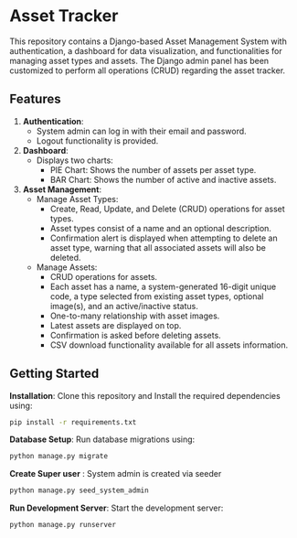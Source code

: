# Asset Tracker

This repository contains a Django-based Asset Management System with authentication, a dashboard for data visualization, and functionalities for managing asset types and assets. The Django admin panel has been customized to perform all operations (CRUD) regarding the asset tracker.

## Features

1. **Authentication**:
    - System admin can log in with their email and password.
    - Logout functionality is provided.
2. **Dashboard**:
    - Displays two charts:
        - PIE Chart: Shows the number of assets per asset type.
        - BAR Chart: Shows the number of active and inactive assets.
3. **Asset Management**:
    - Manage Asset Types:
        - Create, Read, Update, and Delete (CRUD) operations for asset types.
        - Asset types consist of a name and an optional description.
        - Confirmation alert is displayed when attempting to delete an asset type, warning that all associated assets will also be deleted.
    - Manage Assets:
        - CRUD operations for assets.
        - Each asset has a name, a system-generated 16-digit unique code, a type selected from existing asset types, optional image(s), and an active/inactive status.
        - One-to-many relationship with asset images.
        - Latest assets are displayed on top.
        - Confirmation is asked before deleting assets.
        - CSV download functionality available for all assets information.

## Getting Started

**Installation**: Clone this repository and Install the required dependencies using:

```bash
pip install -r requirements.txt
```

**Database Setup**: Run database migrations using:

```bash
python manage.py migrate
```

**Create Super user** : System admin is created via seeder

```bash
python manage.py seed_system_admin
```
**Run Development Server**: Start the development server:

```bash
python manage.py runserver
```

